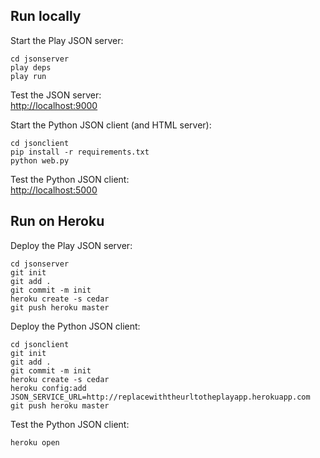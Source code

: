 Run locally
-----------

Start the Play JSON server:

    cd jsonserver
    play deps
    play run

Test the JSON server:  
[http://localhost:9000](http://localhost:9000)

Start the Python JSON client (and HTML server):

    cd jsonclient
    pip install -r requirements.txt
    python web.py

Test the Python JSON client:  
[http://localhost:5000](http://localhost:5000)


Run on Heroku
-------------

Deploy the Play JSON server:

    cd jsonserver
    git init
    git add .
    git commit -m init
    heroku create -s cedar
    git push heroku master

Deploy the Python JSON client:

    cd jsonclient
    git init
    git add .
    git commit -m init
    heroku create -s cedar
    heroku config:add JSON_SERVICE_URL=http://replacewiththeurltotheplayapp.herokuapp.com
    git push heroku master

Test the Python JSON client:

    heroku open

